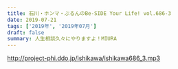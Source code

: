 ```yaml
---
title: 石川・ホンマ・ぶるんのBe-SIDE Your Life! vol.686-3
date: 2019-07-21
tags: ['2019年', '2019年07月']
draft: false
summary: 人生相談久々にやりますよ！MIURA
---
```


http://project-phi.ddo.jp/ishikawa/ishikawa686_3.mp3
